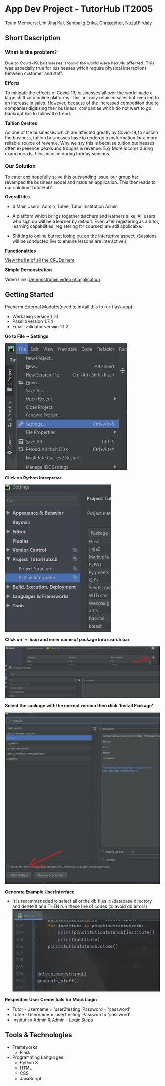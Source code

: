 # App Dev Project - TutorHub   IT2005

Team Members: Lim Jing Kai, Sampang Erika, Christopher, Nuzul Firdaly

## Short Description
### What is the problem?
Due to Covid-19, businesses around the world were heavily affected. This was especially true for businesses which require physical interactions between customer and staff.

**Efforts**

To mitigate the effects of Covid-19, businesses all over the world made a large shift onto online platforms. This not only retained sales but even led to an increase in sales. However, because of the increased competition due to companies digitising their business, companies which do not want to go bankrupt has to follow the trend.

**Tuition Centres**

As one of the businesses which are affected greatly by Covid-19, to sustain the business, tuition businesses have to undergo transformation for a more reliable source of revenue. Why we say this is because tuition businesses often experience peaks and troughs in revenue. E.g. More income during exam periods, Less income during holiday seasons.

### Our Solution

To cater and hopefully solve this outstanding issue, our group has revamped the business model and made an application. This then leads to our solution 'TutorHub'. 

**Overall Idea**

* 4 Main Users: Admin, Tutee, Tutor, Institution Admin

* A platform which brings together teachers and learners alike; All users who sign up will be a learner by default. Even after registering as a tutor, learning capabilities (registering for courses) are still applicable.

* Shifting to online but not losing out on the interactive aspect. (Sessions will be conducted live to ensure lessons are interactive.)

**Functionalities**

[View the list of all the CRUDs here](https://docs.google.com/document/d/1PNn80U-BiNYCFPRJ1lkeLN0dmFaiL5DQNnr84mmoV90/edit?usp=sharing)

**Simple Demonstration**

Video Link: [Demonstration video of application](https://www.youtube.com/watch?v=lW-EAPbgBqg&feature=youtu.be&ab_channel=NuzulFirdaly)


## Getting Started

Pycharm External Modules(need to install this to run flask app):
* Werkzeug version 1.0.1
* Passlib version 1.7.4
* Email-validator version 1.1.2

**Go to File -> Settings**

![something](Process/FileSetting.jpg)

**Click on Python Interpreter**

![something](Process/Pythoninterp.jpg)

**Click on '+' icon and enter name of package into search bar**

![something](Process/ClickSearch.jpg)

**Select the package with the correct version then click 'Install Package'**

![something](Process/Install.jpg)

**Generate Example User Interface**

* It is recommeneded to select all of the db files in /database directory and delete it and THEN run these line of codes (to avoid db errors)
![something](Process/Generate.jpg)



**Respective User Credentials for Mock Login**

* Tutor - Username = 'user2testing'   Password = 'password'
* Tutee - Username = 'user1testing'   Password = 'password'
* Institution Admin & Admin - [Login Steps](https://docs.google.com/document/d/1F576W0iPMKgNMwaEdDM9s79_07KFZtmZx37haQixGa0/edit?usp=sharing)


## Tools & Technologies

* Frameworks
  * Flask
* Programming Languages
  * Python 3
  * HTML
  * CSS
  * JavaScript



